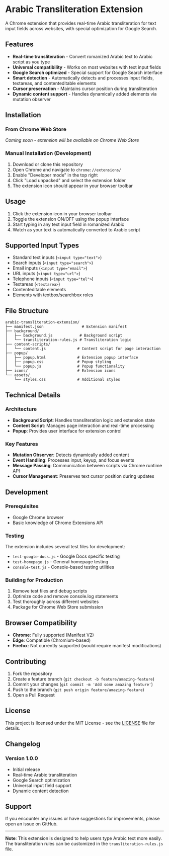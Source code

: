 # Arabic Transliteration Extension

A Chrome extension that provides real-time Arabic transliteration for text input fields across websites, with special optimization for Google Search.

## Features

- **Real-time transliteration** - Convert romanized Arabic text to Arabic script as you type
- **Universal compatibility** - Works on most websites with text input fields
- **Google Search optimized** - Special support for Google Search interface
- **Smart detection** - Automatically detects and processes input fields, textareas, and contenteditable elements
- **Cursor preservation** - Maintains cursor position during transliteration
- **Dynamic content support** - Handles dynamically added elements via mutation observer

## Installation

### From Chrome Web Store
*Coming soon - extension will be available on Chrome Web Store*

### Manual Installation (Development)
1. Download or clone this repository
2. Open Chrome and navigate to `chrome://extensions/`
3. Enable "Developer mode" in the top right
4. Click "Load unpacked" and select the extension folder
5. The extension icon should appear in your browser toolbar

## Usage

1. Click the extension icon in your browser toolbar
2. Toggle the extension ON/OFF using the popup interface
3. Start typing in any text input field in romanized Arabic
4. Watch as your text is automatically converted to Arabic script

## Supported Input Types

- Standard text inputs (`<input type="text">`)
- Search inputs (`<input type="search">`)
- Email inputs (`<input type="email">`)
- URL inputs (`<input type="url">`)
- Telephone inputs (`<input type="tel">`)
- Textareas (`<textarea>`)
- Contenteditable elements
- Elements with textbox/searchbox roles

## File Structure

```
arabic-transliteration-extension/
├── manifest.json                 # Extension manifest
├── background/
│   ├── background.js            # Background script
│   └── transliteration-rules.js # Transliteration logic
├── content-scripts/
│   └── content.js              # Content script for page interaction
├── popup/
│   ├── popup.html              # Extension popup interface
│   ├── popup.css               # Popup styling
│   └── popup.js                # Popup functionality
├── icons/                      # Extension icons
└── assets/
    └── styles.css              # Additional styles
```

## Technical Details

### Architecture
- **Background Script**: Handles transliteration logic and extension state
- **Content Script**: Manages page interaction and real-time processing
- **Popup**: Provides user interface for extension control

### Key Features
- **Mutation Observer**: Detects dynamically added content
- **Event Handling**: Processes input, keyup, and focus events
- **Message Passing**: Communication between scripts via Chrome runtime API
- **Cursor Management**: Preserves text cursor position during updates

## Development

### Prerequisites
- Google Chrome browser
- Basic knowledge of Chrome Extensions API

### Testing
The extension includes several test files for development:
- `test-google-docs.js` - Google Docs specific testing
- `test-homepage.js` - General homepage testing
- `console-test.js` - Console-based testing utilities

### Building for Production
1. Remove test files and debug scripts
2. Optimize code and remove console.log statements
3. Test thoroughly across different websites
4. Package for Chrome Web Store submission

## Browser Compatibility

- **Chrome**: Fully supported (Manifest V2)
- **Edge**: Compatible (Chromium-based)
- **Firefox**: Not currently supported (would require manifest modifications)

## Contributing

1. Fork the repository
2. Create a feature branch (`git checkout -b feature/amazing-feature`)
3. Commit your changes (`git commit -m 'Add some amazing feature'`)
4. Push to the branch (`git push origin feature/amazing-feature`)
5. Open a Pull Request

## License

This project is licensed under the MIT License - see the [LICENSE](LICENSE) file for details.

## Changelog

### Version 1.0.0
- Initial release
- Real-time Arabic transliteration
- Google Search optimization
- Universal input field support
- Dynamic content detection

## Support

If you encounter any issues or have suggestions for improvements, please open an issue on GitHub.

---

**Note**: This extension is designed to help users type Arabic text more easily. The transliteration rules can be customized in the `transliteration-rules.js` file.
